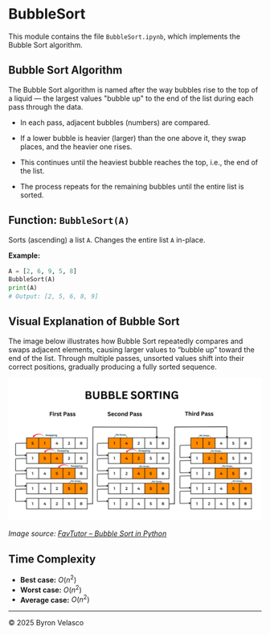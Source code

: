 # BubbleSort

This module contains the file `BubbleSort.ipynb`, which implements the Bubble Sort algorithm.

## Bubble Sort Algorithm

The Bubble Sort algorithm is named after the way bubbles rise to the top of a liquid — the largest values "bubble up" to the end of the list during each pass through the data.

- In each pass, adjacent bubbles (numbers) are compared.

- If a lower bubble is heavier (larger) than the one above it, they swap places, and the heavier one rises.

- This continues until the heaviest bubble reaches the top, i.e., the end of the list.

- The process repeats for the remaining bubbles until the entire list is sorted.

## Function: `BubbleSort(A)`

Sorts (ascending) a list `A`. Changes the entire list `A` in-place.

**Example:**
```python
A = [2, 6, 9, 5, 8]
BubbleSort(A)
print(A)
# Output: [2, 5, 6, 8, 9]
```

## Visual Explanation of Bubble Sort

The image below illustrates how Bubble Sort repeatedly compares and swaps adjacent elements, causing larger values to “bubble up” toward the end of the list.
Through multiple passes, unsorted values shift into their correct positions, gradually producing a fully sorted sequence.

![Merge Sort Visualization](../img/.references/BubbleSort.png)

*Image source: [FavTutor – Bubble Sort in Python](https://favtutor.com/blogs/bubble-sort-python)* 

## Time Complexity

- **Best case:** $O(n^2)$
- **Worst case:** $O(n^2)$
- **Average case:** $O(n^2)$

---

© 2025 Byron Velasco